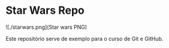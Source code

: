 # Star Wars Repo

![./starwars.png](Star wars PNG)

Este repositório serve de exemplo para o curso de Git e GitHub.